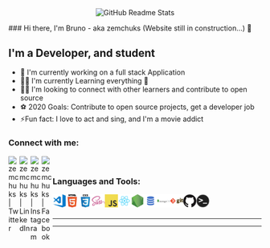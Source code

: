 
<p align="center">
 <img width="100px" src="https://res.cloudinary.com/anuraghazra/image/upload/v1594908242/logo_ccswme.svg" align="center" alt="GitHub Readme Stats" />
</p>### Hi there, I'm Bruno - aka zemchuks (Website still in construction...)  👏 

## I'm a Developer, and student
- 👷 I'm currently working on a full stack Application
- 👩‍💻 I'm currently Learning everything 🤗
- 👯‍♀️ I'm looking to connect with other learners and contribute to open source
- ⚽ 2020 Goals: Contribute to open source projects, get a developer job
- ⚡Fun fact: I love to act and sing, and I'm a movie addict

### Connect with me:
[<img align="left" alt="zemchuks | Twitter" width="22px" src="https://cdn.jsdelivr.net/npm/simple-icons@v3/icons/twitter.svg" />][twitter]
[<img align="left" alt="zemchuks | LinkedIn" width="22px" src="https://cdn.jsdelivr.net/npm/simple-icons@v3/icons/linkedin.svg" />][linkedin]
[<img align="left" alt="zemchuks | Instagram" width="22px" src="https://cdn.jsdelivr.net/npm/simple-icons@v3/icons/instagram.svg" />][instagram]
[<img align="left" alt="zemchuks | Facebook" width="22px" src="https://cdn.jsdelivr.net/npm/simple-icons@v3/icons/facebook.svg" />][facebook]

<br />

### Languages and Tools:

[<img align="left" alt="Visual Studio Code" width="26px" src="https://raw.githubusercontent.com/github/explore/80688e429a7d4ef2fca1e82350fe8e3517d3494d/topics/visual-studio-code/visual-studio-code.png" />][githubRepos]
[<img align="left" alt="HTML5" width="26px" src="https://raw.githubusercontent.com/github/explore/80688e429a7d4ef2fca1e82350fe8e3517d3494d/topics/html/html.png" />][githubRepos]
[<img align="left" alt="CSS3" width="26px" src="https://raw.githubusercontent.com/github/explore/80688e429a7d4ef2fca1e82350fe8e3517d3494d/topics/css/css.png" />][githubRepos]
[<img align="left" alt="Sass" width="26px" src="https://raw.githubusercontent.com/github/explore/80688e429a7d4ef2fca1e82350fe8e3517d3494d/topics/sass/sass.png" />][githubRepos]
[<img align="left" alt="JavaScript" width="26px" src="https://raw.githubusercontent.com/github/explore/80688e429a7d4ef2fca1e82350fe8e3517d3494d/topics/javascript/javascript.png" />][githubRepos]
[<img align="left" alt="React" width="26px" src="https://raw.githubusercontent.com/github/explore/80688e429a7d4ef2fca1e82350fe8e3517d3494d/topics/react/react.png" />][githubRepos]
[<img align="left" alt="Node.js" width="26px" src="https://raw.githubusercontent.com/github/explore/80688e429a7d4ef2fca1e82350fe8e3517d3494d/topics/nodejs/nodejs.png" />][githubRepos]
[<img align="left" alt="SQL" width="26px" src="https://raw.githubusercontent.com/github/explore/80688e429a7d4ef2fca1e82350fe8e3517d3494d/topics/sql/sql.png" />][githubRepos]
[<img align="left" alt="MongoDB" width="26px" src="https://raw.githubusercontent.com/github/explore/80688e429a7d4ef2fca1e82350fe8e3517d3494d/topics/mongodb/mongodb.png" />][githubRepos]
[<img align="left" alt="Git" width="26px" src="https://raw.githubusercontent.com/github/explore/80688e429a7d4ef2fca1e82350fe8e3517d3494d/topics/git/git.png" />][githubRepos]
[<img align="left" alt="GitHub" width="26px" src="https://raw.githubusercontent.com/github/explore/78df643247d429f6cc873026c0622819ad797942/topics/github/github.png" />][githubRepos]
[<img align="left" alt="HTML5" width="26px" src="https://raw.githubusercontent.com/github/explore/80688e429a7d4ef2fca1e82350fe8e3517d3494d/topics/terminal/terminal.png" />][githubRepos]

<br />
<br />

---

<!-- [![Top Langs](https://github-readme-stats.vercel.app/api/top-langs/?username=zemchuks&hide=html)](https://github.com/zemchuks/note-manager) -->


---
[githubRepos]: https://github.com/zemchuks
[twitter]: https://twitter.com/bruno_austane
[instagram]: https://instagram.com/bruno_austine
[linkedin]: https://www.linkedin.com/in/bruno-ezemba-0bb302170/
[facebook]: https://facebook.com/brunoEzemba.austin